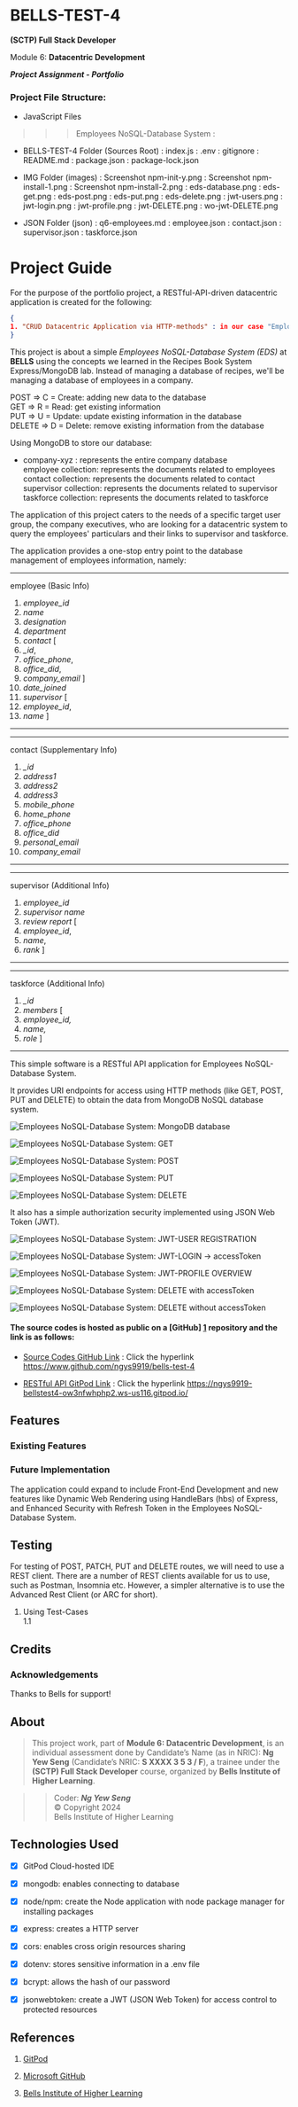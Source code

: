 <!-- .md means markdown -->

<!-- README.md -->
<!-- This file documents the information about the portfolio project. -->
<!-- It should be READ ME first!!! -->

<!-- Heading level 1 -->
# BELLS-TEST-4
**(SCTP) Full Stack Developer**

Module 6: **Datacentric Development**

***Project Assignment - Portfolio***

<!-- Heading level 3 -->
### Project File Structure:

* JavaScript Files

>>> Employees NoSQL-Database System
: 

* BELLS-TEST-4 Folder (Sources Root)
: index.js
: .env
: gitignore
: README.md
: package.json
: package-lock.json

* IMG Folder (images)
: Screenshot npm-init-y.png
: Screenshot npm-install-1.png
: Screenshot npm-install-2.png
: eds-database.png
: eds-get.png
: eds-post.png
: eds-put.png
: eds-delete.png
: jwt-users.png
: jwt-login.png
: jwt-profile.png
: jwt-DELETE.png
: wo-jwt-DELETE.png

* JSON Folder (json)
: q6-employees.md
: employee.json
: contact.json
: supervisor.json
: taskforce.json


<!-- Heading level 1 -->
# Project Guide
For the purpose of the portfolio project, a RESTful-API-driven datacentric application is created for the following:

```json
{
1. "CRUD Datacentric Application via HTTP-methods" : in our case "Employees NoSQL-Database System"
}
```

This project is about a simple *Employees NoSQL-Database System (EDS)* at **BELLS** using the concepts we learned in the Recipes Book System Express/MongoDB lab. Instead of managing a database of recipes, we'll be managing a database of employees in a company.

POST => C = Create: adding new data to the database   
GET => R = Read: get existing information   
PUT => U = Update: update existing information in the database   
DELETE => D = Delete: remove existing information from the database

Using MongoDB to store our database:

- company-xyz : represents the entire company database\
employee collection: represents the documents related to employees\
contact collection: represents the documents related to contact\
supervisor collection: represents the documents related to supervisor\
taskforce collection: represents the documents related to taskforce 


The application of this project caters to the needs of a specific target user group, the company executives,
who are looking for a datacentric system to query the employees' particulars and their links to supervisor and taskforce.

The application provides a one-stop entry point to the database management of employees information, namely:

***
employee (Basic Info)
1. *employee_id*
2. *name*
3. *designation*
4. *department*
5. *contact* [
6. *_id*,
7. *office_phone*,
8. *office_did*,
9. *company_email* ]
10. *date_joined*
11. *supervisor* [
12. *employee_id*,
13. *name* ]
***

***
contact (Supplementary Info)
1. *_id*
2. *address1*
3. *address2*
4. *address3*
5. *mobile_phone*
6. *home_phone*
7. *office_phone*
8. *office_did*
9. *personal_email*
10. *company_email*
***

***
supervisor (Additional Info)
1. *employee_id*
2. *supervisor name*
3. *review report* [
4. *employee_id*,
5. *name*,
6. *rank* ]

***

***
taskforce (Additional Info)
1. *_id*
2. *members* [
3. *employee_id,*
4. *name,*
5. *role* ]
***

This simple software is a RESTful API application for Employees NoSQL-Database System.

It provides URI endpoints for access using HTTP methods (like GET, POST, PUT and DELETE) to obtain the data from MongoDB NoSQL database system.


![Employees NoSQL-Database System: MongoDB database](img/eds-database.png "database")

![Employees NoSQL-Database System: GET](img/GET-Read.png "GET => Read")

![Employees NoSQL-Database System: POST](img/POST-Create.png "POST => Create")

![Employees NoSQL-Database System: PUT](img/PUT-Update.png "PUT => Update")

![Employees NoSQL-Database System: DELETE](img/DELETE-Delete.png "DELETE => Delete")


It also has a simple authorization security implemented using JSON Web Token (JWT).

![Employees NoSQL-Database System: JWT-USER REGISTRATION](img/jwt-users.png "JWT /users")

![Employees NoSQL-Database System: JWT-LOGIN -> accessToken](img/jwt-login.png "JWT /login")

![Employees NoSQL-Database System: JWT-PROFILE OVERVIEW](img/jwt-profile.png "JWT /profile")

![Employees NoSQL-Database System: DELETE with accessToken](img/jwt-DELETE.png "DELETE with accessToken")

![Employees NoSQL-Database System: DELETE without accessToken](img/wo-jwt-DELETE.png "DELETE without accessToken")


<!-- Heading level 4 -->
#### The source codes is hosted as public on a [GitHub] [1] repository and the link is as follows: 

- [Source Codes GitHub Link](https://www.github.com/ngys9919/bells-test-4 "My source-codes!")
: Click the hyperlink <https://www.github.com/ngys9919/bells-test-4>

- [RESTful API GitPod Link](https://ngys9919-bellstest4-ow3nfwhphp2.ws-us116.gitpod.io/ "My RESTful API endpoints!")
: Click the hyperlink <https://ngys9919-bellstest4-ow3nfwhphp2.ws-us116.gitpod.io/>


<!-- Heading level 2 -->
## Features

<!-- Heading level 3 -->
### Existing Features



<!-- Heading level 3 -->
### Future Implementation
The application could expand to include Front-End Development and new features like Dynamic Web Rendering using HandleBars (hbs) of Express, and Enhanced Security with Refresh Token in the Employees NoSQL-Database System.

<!-- Heading level 2 -->
## Testing
For testing of POST, PATCH, PUT and DELETE routes, we will need to use a REST client. There
are a number of REST clients available for us to use, such as Postman, Insomnia etc. However,
a simpler alternative is to use the Advanced Rest Client (or ARC for short).

1. Using Test-Cases\
   1.1  



<!-- Heading level 2 -->
## Credits

### Acknowledgements
Thanks to Bells for support!

<!-- Heading level 2 -->
## About
> This project work, part of **Module 6: Datacentric Development**, 
> is an individual assessment done by Candidate’s Name (as in NRIC): **Ng Yew Seng** (Candidate’s NRIC: **S XXXX 3 5 3 / F**), 
> a trainee under the **(SCTP) Full Stack Developer** course, organized by **Bells Institute of Higher Learning**. 

>>
>> Coder: ***Ng Yew Seng***\
>> © Copyright 2024\
>> Bells Institute of Higher Learning


<!-- Heading level 2 -->
## Technologies Used
- [x] GitPod Cloud-hosted IDE
- [x] mongodb: enables connecting to database
- [x] node/npm: create the Node application with node package manager for installing packages
- [x] express: creates a HTTP server
- [x] cors: enables cross origin resources sharing
- [x] dotenv: stores sensitive information in a .env file
- [x] bcrypt: allows the hash of our password
- [x] jsonwebtoken: create a JWT (JSON Web Token) for access control to protected resources


<!-- Heading level 2 -->
## References
1.  [GitPod](https://gitpod.io)

2.  [Microsoft GitHub](https://www.github.com)

3.  [Bells Institute of Higher Learning](https://bells.sg)

<!-- hyperlinks -->
[1]: https://github.com "GitHub"
